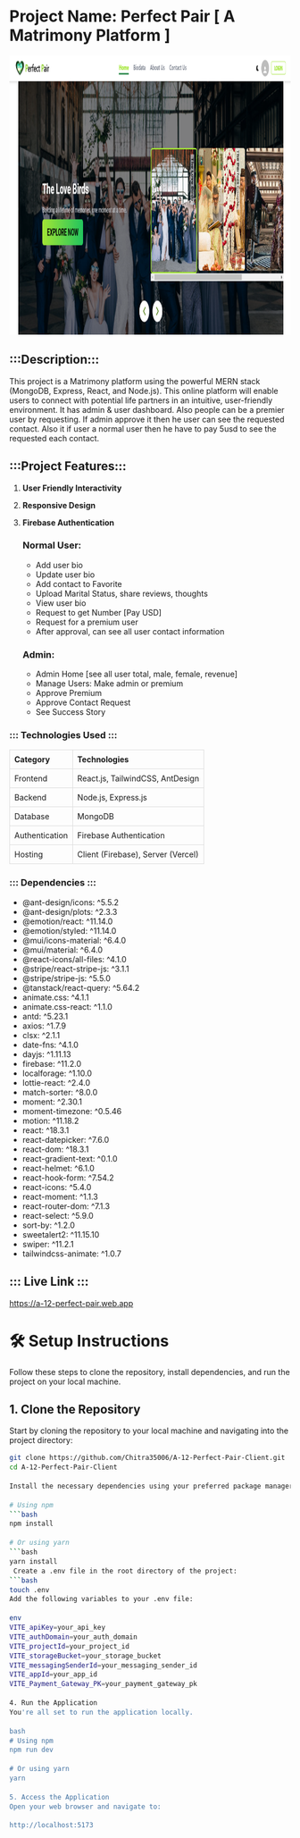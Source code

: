 # Project Name: Perfect Pair [ A Matrimony Platform ]
 <div align="center">
  <img height="500" width="100%" src="https://github.com/Chitra35006/5_practice/blob/7b7ec840d4041c8fb9027636d689a1d6f2f1eb08/pp.png" />
</div>

## :::Description:::
This project is a Matrimony platform using the powerful MERN stack (MongoDB, Express, React, and Node.js). This online platform will enable users to connect with potential life partners in an intuitive, user-friendly environment. It has admin & user dashboard. Also people can be a premier user by requesting. If admin approve it then he user can see the requested contact. Also it if user a normal user then he have to pay 5usd to see the requested each contact.

## :::Project Features:::
1. **User Friendly Interactivity**
2. **Responsive Design**
3. **Firebase Authentication**

    ### Normal User:
    - Add user bio
    - Update user bio
    - Add contact to Favorite 
    - Upload Marital Status, share reviews, thoughts
    - View user bio
    - Request to get Number [Pay USD]
    - Request for a premium user
    - After approval, can see all user contact information

    ### Admin:
    - Admin Home [see all user total, male, female, revenue]
    - Manage Users: Make admin or premium
    - Approve Premium
    - Approve Contact Request
    - See Success Story

      

<h3 align="left">::: Technologies Used :::</h3>

<div style="display: block; width: 100%; margin-bottom: 20px;">
  <table width="100%" style="border-collapse: collapse;">
    <tr>
      <th style="border: 1px solid #ddd; padding: 8px; text-align: left;">Category</th>
      <th style="border: 1px solid #ddd; padding: 8px; text-align: left;">Technologies</th>
    </tr>
    <tr>
      <td style="border: 1px solid #ddd; padding: 8px;">Frontend</td>
      <td style="border: 1px solid #ddd; padding: 8px;">React.js, TailwindCSS, AntDesign</td>
    </tr>
    <tr>
      <td style="border: 1px solid #ddd; padding: 8px;">Backend</td>
      <td style="border: 1px solid #ddd; padding: 8px;">Node.js, Express.js</td>
    </tr>
    <tr>
      <td style="border: 1px solid #ddd; padding: 8px;">Database</td>
      <td style="border: 1px solid #ddd; padding: 8px;">MongoDB</td>
    </tr>
    <tr>
      <td style="border: 1px solid #ddd; padding: 8px;">Authentication</td>
      <td style="border: 1px solid #ddd; padding: 8px;">Firebase Authentication</td>
    </tr>
    <tr>
      <td style="border: 1px solid #ddd; padding: 8px;">Hosting</td>
      <td style="border: 1px solid #ddd; padding: 8px;">Client (Firebase), Server (Vercel)</td>
    </tr>
  </table>
</div>

<h3 align="left">::: Dependencies :::</h3>

- @ant-design/icons: ^5.5.2  
- @ant-design/plots: ^2.3.3  
- @emotion/react: ^11.14.0  
- @emotion/styled: ^11.14.0  
- @mui/icons-material: ^6.4.0  
- @mui/material: ^6.4.0  
- @react-icons/all-files: ^4.1.0  
- @stripe/react-stripe-js: ^3.1.1  
- @stripe/stripe-js: ^5.5.0  
- @tanstack/react-query: ^5.64.2  
- animate.css: ^4.1.1  
- animate.css-react: ^1.1.0  
- antd: ^5.23.1  
- axios: ^1.7.9  
- clsx: ^2.1.1  
- date-fns: ^4.1.0  
- dayjs: ^1.11.13  
- firebase: ^11.2.0  
- localforage: ^1.10.0  
- lottie-react: ^2.4.0  
- match-sorter: ^8.0.0  
- moment: ^2.30.1  
- moment-timezone: ^0.5.46  
- motion: ^11.18.2  
- react: ^18.3.1  
- react-datepicker: ^7.6.0  
- react-dom: ^18.3.1  
- react-gradient-text: ^0.1.0  
- react-helmet: ^6.1.0  
- react-hook-form: ^7.54.2  
- react-icons: ^5.4.0  
- react-moment: ^1.1.3  
- react-router-dom: ^7.1.3  
- react-select: ^5.9.0  
- sort-by: ^1.2.0  
- sweetalert2: ^11.15.10  
- swiper: ^11.2.1  
- tailwindcss-animate: ^1.0.7  

## ::: Live Link :::
 https://a-12-perfect-pair.web.app

# 🛠 Setup Instructions

Follow these steps to clone the repository, install dependencies, and run the project on your local machine.

## 1. **Clone the Repository**

Start by cloning the repository to your local machine and navigating into the project directory:

```bash
git clone https://github.com/Chitra35006/A-12-Perfect-Pair-Client.git
cd A-12-Perfect-Pair-Client

Install the necessary dependencies using your preferred package manager (npm or yarn):

# Using npm
```bash
npm install

# Or using yarn
```bash
yarn install
 Create a .env file in the root directory of the project:
```bash
touch .env
Add the following variables to your .env file:

env
VITE_apiKey=your_api_key
VITE_authDomain=your_auth_domain
VITE_projectId=your_project_id
VITE_storageBucket=your_storage_bucket
VITE_messagingSenderId=your_messaging_sender_id
VITE_appId=your_app_id
VITE_Payment_Gateway_PK=your_payment_gateway_pk

4. Run the Application
You're all set to run the application locally.

bash
# Using npm
npm run dev

# Or using yarn
yarn

5. Access the Application
Open your web browser and navigate to:

http://localhost:5173

 

